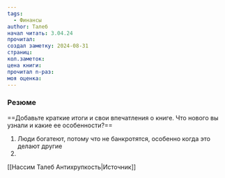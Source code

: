 ```yaml
---
tags:
  - Финансы
author: Талеб
начал читать: 3.04.24
прочитал: 
создал заметку: 2024-08-31
страниц: 
кол.заметок: 
цена книги: 
прочитал n-раз: 
моя оценка:
---
```

### Резюме
==Добавьте краткие итоги и свои впечатления о книге. Что нового вы узнали и какие ее особенности?==
1. Люди богатеют, потому что не банкротятся, особенно когда это делают другие
2. 
[[Нассим Талеб Антихрупкость|Источник]]
